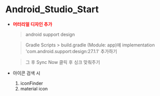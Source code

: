 # Android_Studio_Start

* **<font color="red">머터리얼 디자인 추가</font>** 
  > android support design

  > Gradle Scripts > build.gradle (Module: app)에 implementation 'com.android.support:design:27.1.1' 추가하기

  > 그 후 Sync Now 클릭 후 싱크 맞춰주기

* 아이콘 검색 시
  1. iconFinder
  2. material icon
